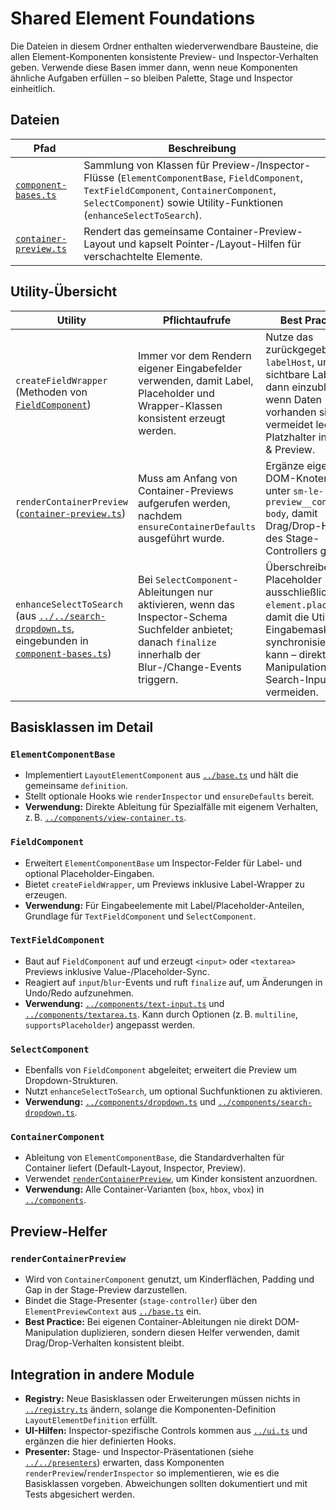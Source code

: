 # Shared Element Foundations

Die Dateien in diesem Ordner enthalten wiederverwendbare Bausteine, die allen Element-Komponenten konsistente Preview- und Inspector-Verhalten geben. Verwende diese Basen immer dann, wenn neue Komponenten ähnliche Aufgaben erfüllen – so bleiben Palette, Stage und Inspector einheitlich.

## Dateien

| Pfad | Beschreibung |
| --- | --- |
| [`component-bases.ts`](./component-bases.ts) | Sammlung von Klassen für Preview-/Inspector-Flüsse (`ElementComponentBase`, `FieldComponent`, `TextFieldComponent`, `ContainerComponent`, `SelectComponent`) sowie Utility-Funktionen (`enhanceSelectToSearch`). |
| [`container-preview.ts`](./container-preview.ts) | Rendert das gemeinsame Container-Preview-Layout und kapselt Pointer-/Layout-Hilfen für verschachtelte Elemente. |

## Utility-Übersicht

| Utility | Pflichtaufrufe | Best Practices |
| --- | --- | --- |
| `createFieldWrapper` (Methoden von [`FieldComponent`](./component-bases.ts)) | Immer vor dem Rendern eigener Eingabefelder verwenden, damit Label, Placeholder und Wrapper-Klassen konsistent erzeugt werden. | Nutze das zurückgegebene `labelHost`, um sichtbare Labels nur dann einzublenden, wenn Daten vorhanden sind – vermeidet leere Platzhalter in Palette & Preview. |
| `renderContainerPreview` ([`container-preview.ts`](./container-preview.ts)) | Muss am Anfang von Container-Previews aufgerufen werden, nachdem `ensureContainerDefaults` ausgeführt wurde. | Ergänze eigene DOM-Knoten immer unter `sm-le-preview__container-body`, damit Drag/Drop-Hilfen des Stage-Controllers greifen. |
| `enhanceSelectToSearch` (aus [`../../search-dropdown.ts`](../../search-dropdown.ts), eingebunden in [`component-bases.ts`](./component-bases.ts)) | Bei `SelectComponent`-Ableitungen nur aktivieren, wenn das Inspector-Schema Suchfelder anbietet; danach `finalize` innerhalb der Blur-/Change-Events triggern. | Überschreibe den Placeholder ausschließlich über `element.placeholder`, damit die Utility die Eingabemaske synchronisieren kann – direkte DOM-Manipulation der Search-Inputs vermeiden. |

## Basisklassen im Detail

### `ElementComponentBase`
- Implementiert `LayoutElementComponent` aus [`../base.ts`](../base.ts) und hält die gemeinsame `definition`.
- Stellt optionale Hooks wie `renderInspector` und `ensureDefaults` bereit.
- **Verwendung:** Direkte Ableitung für Spezialfälle mit eigenem Verhalten, z. B. [`../components/view-container.ts`](../components/view-container.ts).

### `FieldComponent`
- Erweitert `ElementComponentBase` um Inspector-Felder für Label- und optional Placeholder-Eingaben.
- Bietet `createFieldWrapper`, um Previews inklusive Label-Wrapper zu erzeugen.
- **Verwendung:** Für Eingabeelemente mit Label/Placeholder-Anteilen, Grundlage für `TextFieldComponent` und `SelectComponent`.

### `TextFieldComponent`
- Baut auf `FieldComponent` auf und erzeugt `<input>` oder `<textarea>` Previews inklusive Value-/Placeholder-Sync.
- Reagiert auf `input`/`blur`-Events und ruft `finalize` auf, um Änderungen in Undo/Redo aufzunehmen.
- **Verwendung:** [`../components/text-input.ts`](../components/text-input.ts) und [`../components/textarea.ts`](../components/textarea.ts). Kann durch Optionen (z. B. `multiline`, `supportsPlaceholder`) angepasst werden.

### `SelectComponent`
- Ebenfalls von `FieldComponent` abgeleitet; erweitert die Preview um Dropdown-Strukturen.
- Nutzt `enhanceSelectToSearch`, um optional Suchfunktionen zu aktivieren.
- **Verwendung:** [`../components/dropdown.ts`](../components/dropdown.ts) und [`../components/search-dropdown.ts`](../components/search-dropdown.ts).

### `ContainerComponent`
- Ableitung von `ElementComponentBase`, die Standardverhalten für Container liefert (Default-Layout, Inspector, Preview).
- Verwendet [`renderContainerPreview`](./container-preview.ts), um Kinder konsistent anzuordnen.
- **Verwendung:** Alle Container-Varianten (`box`, `hbox`, `vbox`) in [`../components`](../components/README.md).

## Preview-Helfer

### `renderContainerPreview`
- Wird von `ContainerComponent` genutzt, um Kinderflächen, Padding und Gap in der Stage-Preview darzustellen.
- Bindet die Stage-Presenter (`stage-controller`) über den `ElementPreviewContext` aus [`../base.ts`](../base.ts) ein.
- **Best Practice:** Bei eigenen Container-Ableitungen nie direkt DOM-Manipulation duplizieren, sondern diesen Helfer verwenden, damit Drag/Drop-Verhalten konsistent bleibt.

## Integration in andere Module

- **Registry:** Neue Basisklassen oder Erweiterungen müssen nichts in [`../registry.ts`](../registry.ts) ändern, solange die Komponenten-Definition `LayoutElementDefinition` erfüllt.
- **UI-Hilfen:** Inspector-spezifische Controls kommen aus [`../ui.ts`](../ui.ts) und ergänzen die hier definierten Hooks.
- **Presenter:** Stage- und Inspector-Präsentationen (siehe [`../../presenters`](../../presenters)) erwarten, dass Komponenten `renderPreview`/`renderInspector` so implementieren, wie es die Basisklassen vorgeben. Abweichungen sollten dokumentiert und mit Tests abgesichert werden.
